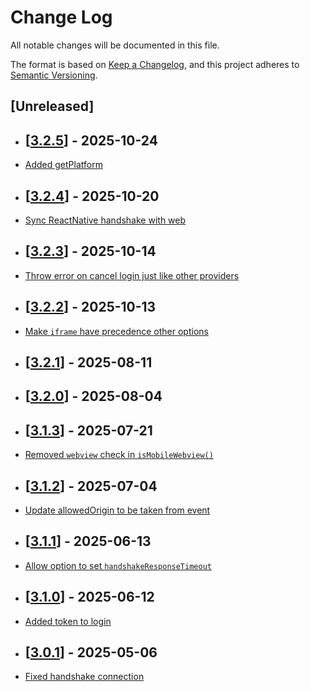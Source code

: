 # Change Log

All notable changes will be documented in this file.

The format is based on [Keep a Changelog](https://keepachangelog.com/en/1.0.0/),
and this project adheres to [Semantic Versioning](https://semver.org/spec/v2.0.0.html).

## [Unreleased]

- ## [[3.2.5](https://github.com/multiversx/mx-sdk-js-webview-provider/pull/43)] - 2025-10-24
- [Added getPlatform](https://github.com/multiversx/mx-sdk-js-webview-provider/pull/42)

- ## [[3.2.4](https://github.com/multiversx/mx-sdk-js-webview-provider/pull/40)] - 2025-10-20

- [Sync ReactNative handshake with web](https://github.com/multiversx/mx-sdk-js-webview-provider/pull/39)
- ## [[3.2.3](https://github.com/multiversx/mx-sdk-js-webview-provider/pull/35)] - 2025-10-14

- [Throw error on cancel login just like other providers](https://github.com/multiversx/mx-sdk-js-webview-provider/pull/36)

- ## [[3.2.2](https://github.com/multiversx/mx-sdk-js-webview-provider/pull/35)] - 2025-10-13

- [Make `iframe` have precedence other options](https://github.com/multiversx/mx-sdk-js-webview-provider/pull/34)

- ## [[3.2.1](https://github.com/multiversx/mx-sdk-js-webview-provider/pull/32)] - 2025-08-11

- ## [[3.2.0](https://github.com/multiversx/mx-sdk-js-webview-provider/pull/31)] - 2025-08-04

- ## [[3.1.3](https://github.com/multiversx/mx-sdk-js-webview-provider/pull/30)] - 2025-07-21
- [Removed `webview` check in `isMobileWebview()`](https://github.com/multiversx/mx-sdk-js-webview-provider/pull/30)

- ## [[3.1.2](https://github.com/multiversx/mx-sdk-js-webview-provider/pull/29)] - 2025-07-04
- [Update allowedOrigin to be taken from event](https://github.com/multiversx/mx-sdk-js-webview-provider/pull/28)

- ## [[3.1.1](https://github.com/multiversx/mx-sdk-js-webview-provider/pull/27)] - 2025-06-13

- [Allow option to set `handshakeResponseTimeout`](https://github.com/multiversx/mx-sdk-js-webview-provider/pull/27)

- ## [[3.1.0](https://github.com/multiversx/mx-sdk-js-webview-provider/pull/26)] - 2025-06-12

- [Added token to login](https://github.com/multiversx/mx-sdk-js-webview-provider/pull/25)

- ## [[3.0.1](https://github.com/multiversx/mx-sdk-js-webview-provider/pull/24)] - 2025-05-06

- [Fixed handshake connection](https://github.com/multiversx/mx-sdk-js-webview-provider/pull/23)
